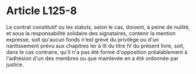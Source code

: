 # Article L125-8

Le contrat constitutif ou les statuts, selon le cas, doivent, à peine de nullité, et sous la responsabilité solidaire des signataires, contenir la mention expresse, soit qu'aucun fonds n'est grevé du privilège ou d'un nantissement prévu aux chapitres Ier à III du titre IV du présent livre, soit, dans le cas contraire, qu'il n'a pas été formé d'opposition préalablement à l'adhésion d'un des membres ou que mainlevée en a été ordonnée par justice.
